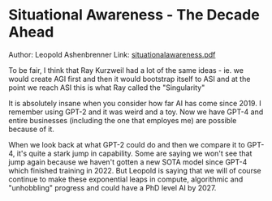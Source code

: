 # Situational Awareness - The Decade Ahead

Author: Leopold Ashenbrenner
Link: [situationalawareness.pdf](https://situational-awareness.ai/wp-content/uploads/2024/06/situationalawareness.pdf)

To be fair, I think that Ray Kurzweil had a lot of the same ideas - ie. we would create AGI first and then it would bootstrap itself to ASI and at the point we reach ASI this is what Ray called the "Singularity"

It is absolutely insane when you consider how far AI has come since 2019. I remember using GPT-2 and it was weird and a toy. Now we have GPT-4 and entire businesses (including the one that employes me) are possible because of it.

When we look back at what GPT-2 could do and then we compare it to GPT-4, it's quite a stark jump in capability. Some are saying we won't see that jump again because we haven't gotten a new SOTA model since GPT-4 which finished training in 2022. But Leopold is saying that we will of course continue to make these exponential leaps in compute, algorithmic and "unhobbling" progress and could have a PhD level AI by 2027.
